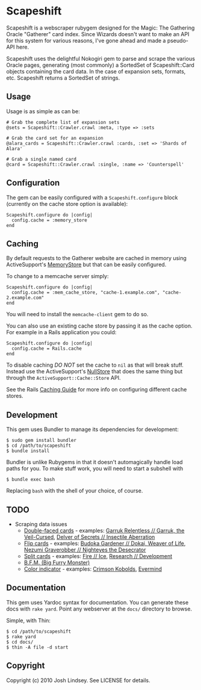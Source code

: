 Scapeshift
==========

Scapeshift is a webscraper rubygem designed for the Magic: The Gathering Oracle "Gatherer" card index.
Since Wizards doesn't want to make an API for this system for various reasons, I've gone ahead and made
a pseudo-API here.

Scapeshift uses the delightful Nokogiri gem to parse and scrape the various Oracle pages, generating 
(most commonly) a SortedSet of Scapeshift::Card objects containing the card data. In the case of expansion sets, formats, 
etc. Scapeshift returns a SortedSet of strings.

Usage
-----

Usage is as simple as can be:

    # Grab the complete list of expansion sets
    @sets = Scapeshift::Crawler.crawl :meta, :type => :sets

    # Grab the card set for an expansion
    @alara_cards = Scapeshift::Crawler.crawl :cards, :set => 'Shards of Alara'

    # Grab a single named card
    @card = Scapeshift::Crawler.crawl :single, :name => 'Counterspell'

Configuration
-------------

The gem can be easily configured with a `Scapeshift.configure` block (currently on the cache store option is available):

    Scapeshift.configure do |config|
      config.cache = :memory_store
    end

Caching
-------

By default requests to the Gatherer website are cached in memory using ActiveSupport's
[MemoryStore](http://api.rubyonrails.org/classes/ActiveSupport/Cache/MemoryStore.html)
but that can be easily configured.

To change to a memcache server simply:

    Scapeshift.configure do |config|
      config.cache = :mem_cache_store, "cache-1.example.com", "cache-2.example.com"
    end

You will need to install the `memcache-client` gem to do so.

You can also use an existing cache store by passing it as the cache option. For example in a Rails application you
could:

    Scapeshift.configure do |config|
      config.cache = Rails.cache
    end

To disable caching *DO NOT* set the cache to `nil` as that will break stuff. Instead use the ActiveSupport's
[NullStore](http://api.rubyonrails.org/classes/ActiveSupport/Cache/NullStore.html) that does the same thing but through
the `ActiveSupport::Cache::Store` API.

See the Rails [Caching Guide](http://guides.rubyonrails.org/caching_with_rails.html#cache-stores) for more info on
configuring different cache stores.

Development
-----------

This gem uses Bundler to manage its dependencies for development:

    $ sudo gem install bundler
    $ cd /path/to/scapeshift
    $ bundle install

Bundler is unlike Rubygems in that it doesn't automagically handle load paths for you. To
make stuff work, you will need to start a subshell with
    
    $ bundle exec bash

Replacing `bash` with the shell of your choice, of course.

TODO
----

* Scraping data issues
    * [Double-faced cards](http://wiki.mtgsalvation.com/article/Double-faced_cards) - examples:
        [Garruk Relentless // Garruk, the Veil-Cursed](http://gatherer.wizards.com/Pages/Card/Details.aspx?multiverseid=245250),
        [Delver of Secrets // Insectile Aberration](http://gatherer.wizards.com/Pages/Card/Details.aspx?multiverseid=226749)
    * [Flip cards](http://wiki.mtgsalvation.com/article/Flip_cards) - examples:
        [Budoka Gardener // Dokai, Weaver of Life](http://gatherer.wizards.com/Pages/Card/Details.aspx?multiverseid=78687),
        [Nezumi Graverobber // Nighteyes the Desecrator](http://gatherer.wizards.com/Pages/Card/Details.aspx?multiverseid=247175)
    * [Split cards](http://wiki.mtgsalvation.com/article/Split_cards) - examples:
        [Fire // Ice](http://gatherer.wizards.com/Pages/Card/Details.aspx?multiverseid=292753),
        [Research // Development](http://gatherer.wizards.com/Pages/Card/Details.aspx?multiverseid=107375)
    * [B.F.M. (Big Furry Monster)](http://gatherer.wizards.com/Pages/Card/Details.aspx?multiverseid=9780)
    * [Color indicator](http://wiki.mtgsalvation.com/article/Color_indicator) - examples:
        [Crimson Kobolds](http://gatherer.wizards.com/Pages/Card/Details.aspx?multiverseid=201130),
        [Evermind](http://gatherer.wizards.com/Pages/Card/Details.aspx?multiverseid=74144)

Documentation
-------------

This gem uses Yardoc syntax for documentation. You can generate these docs
with `rake yard`. Point any webserver at the `docs/` directory to browse.

Simple, with Thin:

    $ cd /path/to/scapeshift
    $ rake yard
    $ cd docs/
    $ thin -A file -d start

Copyright
---------

Copyright (c) 2010 Josh Lindsey. See LICENSE for details.

